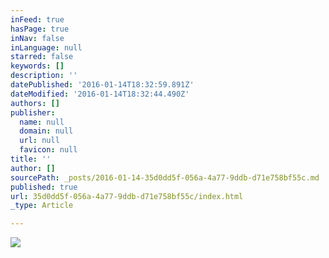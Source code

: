 ```yaml
---
inFeed: true
hasPage: true
inNav: false
inLanguage: null
starred: false
keywords: []
description: ''
datePublished: '2016-01-14T18:32:59.891Z'
dateModified: '2016-01-14T18:32:44.490Z'
authors: []
publisher:
  name: null
  domain: null
  url: null
  favicon: null
title: ''
author: []
sourcePath: _posts/2016-01-14-35d0dd5f-056a-4a77-9ddb-d71e758bf55c.md
published: true
url: 35d0dd5f-056a-4a77-9ddb-d71e758bf55c/index.html
_type: Article

---
```

![](https://the-grid-user-content.s3-us-west-2.amazonaws.com/d2db46cb-d57b-4579-923b-21480bfe49f1.JPG)